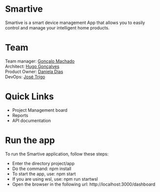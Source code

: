 # Smartive

Smartive is a smart device management App that allows you to easily control and manage your intelligent home products.

# Team

Team manager: [Gonçalo Machado](https://github.com/goncalo-machado)  
Architect: [Hugo Gonçalves](https://github.com/Hugo1307)  
Product Owner: [Daniela Dias](https://github.com/Danielar0w0)  
DevOps: [José Trigo](https://github.com/zepedrotrigo)

# Quick Links

* Project Management board
* Reports
* API documentation

# Run the app

To run the Smartive application, follow these steps:

* Enter the directory project/app
* Do the command:
        npm install
* To start the app, use:
        npm start
* If you are using wsl, use:
        npm run startwsl
* Open the browser in the following url:
        http://localhost:3000/dashboard
